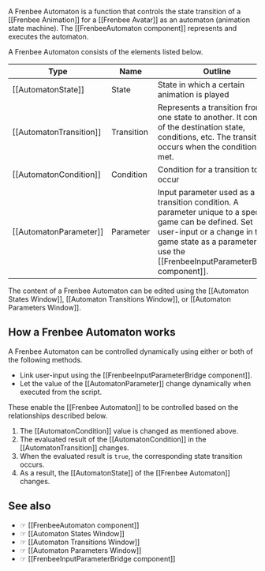 A Frenbee Automaton is a function that controls the state transition of a [[Frenbee Animation]] for a [[Frenbee Avatar]] as an automaton (animation state machine). The [[FrenbeeAutomaton component]] represents and executes the automaton.

A Frenbee Automaton consists of the elements listed below.

|Type|Name|Outline|
|---|---|---|
|[[AutomatonState]]| State| State in which a certain animation is played |
|[[AutomatonTransition]]| Transition| Represents a transition from one state to another. It consists of the destination state, conditions, etc. The transition occurs when the conditions are met. |
|[[AutomatonCondition]]| Condition| Condition for a transition to occur |
|[[AutomatonParameter]]| Parameter| Input parameter used as a transition condition. A parameter unique to a specific game can be defined. Set user-input or a change in the game state as a parameter. Or, use the [[FrenbeeInputParameterBridge component]]. |

The content of a Frenbee Automaton can be edited using the [[Automaton States Window]], [[Automaton Transitions Window]], or [[Automaton Parameters Window]].

## How a Frenbee Automaton works

A Frenbee Automaton can be controlled dynamically using either or both of the following methods.

* Link user-input using the [[FrenbeeInputParameterBridge component]].
* Let the value of the [[AutomatonParameter]] change dynamically when executed from the script.

These enable the [[Frenbee Automaton]] to be controlled based on the relationships described below.

1. The [[AutomatonCondition]] value is changed as mentioned above.
2. The evaluated result of the [[AutomatonCondition]] in the [[AutomatonTransition]] changes.
3. When the evaluated result is `true`, the corresponding state transition occurs.
4. As a result, the [[AutomatonState]] of the [[Frenbee Automaton]] changes.

## See also

* ☞ [[FrenbeeAutomaton component]]
* ☞ [[Automaton States Window]]
* ☞ [[Automaton Transitions Window]]
* ☞ [[Automaton Parameters Window]]
* ☞ [[FrenbeeInputParameterBridge component]]